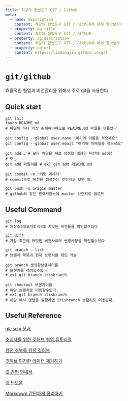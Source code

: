 ```yaml
---
title: 최강의 협업도구 GIT / Github
meta: 
  - name: description
    content: 최강의 협업도구 GIT / Github에 대해 알아보자! 
  - property: og:title
    content: 최강의 협업도구 GIT / GITHUB 
  - property: og:description
    content: 최강의 협업도구 GIT / Github에 대해 알아보자 
  - property: og:url
    content: https://limdongjin.github.io/git
---
```

# `git/github`

효율적인 협업과 버전관리를 위해서 주로 git을 사용한다 

## Quick start

```shell
git init 
touch README.md 
# 파일이 하나 이상 존재해야하므로 README.md 파일을 만들었다

git config --global user.name "여기에 이름을 적으세요" 
git config --global user.email "여기에 이메일을 적으세요"  
```

```shell
git add . # 모든 파일을 새로 생성할 예정인 버전에 add함 
# 또는 
git add 파일이름 # ex) git add README.md

git commit -m "커밋 메세지" 
# commit으로 버전을 생성하는 것이라고 보면 됨. 

git push -u origin master
# github와 같은 원격저장소에 master 브랜치로 업로드
```

## Useful Command

```shell
git log 
# 저장소(레포지토리)에 커밋된 버전들을 확인할수있다

git diff 
# 가장 최근에 커밋된 버전사이의 변경사항을 확인할수있다

git branch --list
# 브랜치 목록과 현재 브랜치를 확인 가능

git branch 생성할브랜치이름
# 브랜치를 생성할수있다. 
# ex) git branch itisbranch

git checkout 브랜치이름
# 해당 브랜치로 이동할수있다. 
# ex) git branch itisbranch 
# 해당 예시 명령을 실행하면 itisbranch 브랜치로 이동된다.

```

## Useful Reference

[git-scm 문서](https://git-scm.com/book/ko/v2/%EC%8B%9C%EC%9E%91%ED%95%98%EA%B8%B0-%EB%B2%84%EC%A0%84-%EA%B4%80%EB%A6%AC%EB%9E%80%3F)

[초심자를 위한 깃허브 협업 튜토리얼](https://milooy.wordpress.com/2017/06/21/working-together-with-github-tutorial/)

[완전 초보를 위한 깃허브](https://nolboo.kim/blog/2013/10/06/github-for-beginner/)

[깃허브 민감한 데이터 제거하기](http://minsone.github.io/git/github-advanced-remove-sensitive-data)

[깃 간편 안내서](https://rogerdudler.github.io/git-guide/index.ko.html)

[깃 팁모음](https://github.com/mingrammer/git-tips)

[Markdown 간단하게 정리하기](http://blog.eomdev.com/github/2015/12/11/github-markdown.html])

<ClientOnly>
<Disqus />
</ClientOnly>
